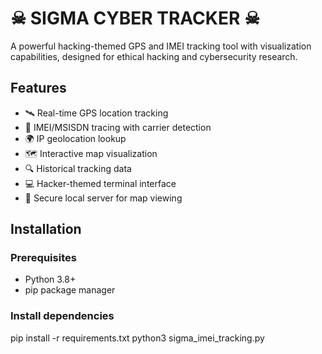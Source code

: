 # ☠ SIGMA CYBER TRACKER ☠

A powerful hacking-themed GPS and IMEI tracking tool with visualization capabilities, designed for ethical hacking and cybersecurity research.

## Features

- 🛰️ Real-time GPS location tracking
- 📱 IMEI/MSISDN tracing with carrier detection
- 🌍 IP geolocation lookup
- 🗺️ Interactive map visualization
- 🔍 Historical tracking data
- 💻 Hacker-themed terminal interface
- 🔐 Secure local server for map viewing

## Installation

### Prerequisites
- Python 3.8+
- pip package manager

### Install dependencies


pip install -r requirements.txt
python3 sigma_imei_tracking.py
